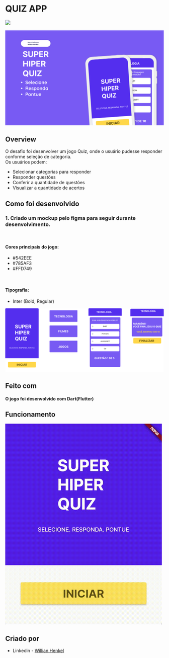 # QUIZ APP

<img src="https://img.shields.io/static/v1?label=react&message=framework&color=blue&style=for-the-badge&logo=REACT"/>

![aps](./assets/Cover%20page1.png)

## Overview

O desafio foi desenvolver um jogo Quiz, onde o usuário pudesse responder conforme seleção de categoria.
<br/>
Os usuários podem:

- Selecionar categorias para responder
- Responder questões
- Conferir a quantidade de questões
- Visualizar a quantidade de acertos

## Como foi desenvolvido

### 1. Criado um mockup pelo figma para seguir durante desenvolvimento.

<br/>

#### Cores principais do jogo:

- #542EEE
- #785AF3
- #FFD749
<br/>

#### Tipografia:

- Inter (Bold, Regular)

![figma](./assets/figma.png)

## Feito com

#### O jogo foi desenvolvido com Dart(Flutter)

## Funcionamento


![visulizer](./assets/viz.gif)

## Criado por

- Linkedin - [Willian Henkel](https://www.linkedin.com/in/willian-henkel-b652b3205/)



